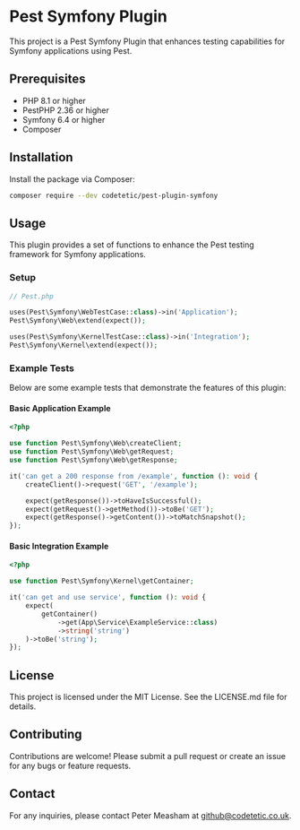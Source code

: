 # Pest Symfony Plugin

This project is a Pest Symfony Plugin that enhances testing capabilities for Symfony applications using Pest.

## Prerequisites

- PHP 8.1 or higher
- PestPHP 2.36 or higher
- Symfony 6.4 or higher
- Composer

## Installation

Install the package via Composer:

```bash
composer require --dev codetetic/pest-plugin-symfony
```

## Usage

This plugin provides a set of functions to enhance the Pest testing framework for Symfony applications.

### Setup

```php
// Pest.php

uses(Pest\Symfony\WebTestCase::class)->in('Application');
Pest\Symfony\Web\extend(expect());

uses(Pest\Symfony\KernelTestCase::class)->in('Integration');
Pest\Symfony\Kernel\extend(expect());
```

### Example Tests

Below are some example tests that demonstrate the features of this plugin:

#### Basic Application Example

```php
<?php

use function Pest\Symfony\Web\createClient;
use function Pest\Symfony\Web\getRequest;
use function Pest\Symfony\Web\getResponse;

it('can get a 200 response from /example', function (): void {
    createClient()->request('GET', '/example');

    expect(getResponse())->toHaveIsSuccessful();
    expect(getRequest()->getMethod())->toBe('GET');
    expect(getResponse()->getContent())->toMatchSnapshot();
});
```

#### Basic Integration Example

```php
<?php

use function Pest\Symfony\Kernel\getContainer;

it('can get and use service', function (): void {
    expect(
        getContainer()
            ->get(App\Service\ExampleService::class)
            ->string('string')
    )->toBe('string');
});
```

## License

This project is licensed under the MIT License. See the LICENSE.md file for details.

## Contributing

Contributions are welcome! Please submit a pull request or create an issue for any bugs or feature requests.

## Contact

For any inquiries, please contact Peter Measham at github@codetetic.co.uk.